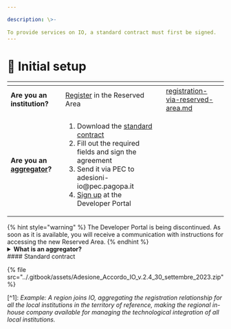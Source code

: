 ```yaml
---

description: \>-  
To provide services on IO, a standard contract must first be signed.
---
```


# 🔢 Initial setup

<table data-card-size="large" data-view="cards"><thead><tr><th></th><th></th><th></th><th data-hidden data-card-target data-type="content-ref"></th></tr></thead><tbody><tr><td><strong>Are you an institution?</strong></td><td><a href="adesione-tramite-larea-riservata.md">Register</a> in the Reserved Area</td><td></td><td><a href="adesione-tramite-larea-riservata.md">registration-via-reserved-area.md</a></td></tr><tr><td><strong>Are you an</strong> <a data-footnote-ref href="#user-content-fn-1"><strong>aggregator</strong></a><strong>?</strong></td><td><ol><li>Download the <a href="./#accordo-di-adesione">standard contract</a></li><li>Fill out the required fields and sign the agreement</li><li>Send it via PEC to adesioni-io@pec.pagopa.it</li><li><a href="iscrizione-al-developer-portal.md">Sign up</a> at the Developer Portal</li></ol></td><td></td><td></td></tr></tbody></table>
{% hint style="warning" %} The Developer Portal is being discontinued. As soon as it is available, you will receive a communication with instructions for accessing the new Reserved Area. {% endhint %}

<details>
<summary><strong>What is an aggregator?</strong></summary>
Institutions can join IO as aggregators of other service providers.

_Example: A region joins IO, aggregating the registration relationship for all the local institutions in the territory of reference, making the regional in-house company available for managing the technological integration of all local institutions._

The aggregation relationship among the service providers is regulated by agreements (including the cooperation agreements specified in art. 15 of Law 241/1990) and by the administrative documents necessary to provide the aggregator with the powers and assignments necessary to sign the standard contract also on behalf and to the benefit of the aggregated parties, accepting the observance of the obligations contained therein by the aggregated parties.

In this way, the aggregator guarantees that the obligations contained in the standard contract will be observed by the aggregated parties.

The aggregators must list all the institutions they represent for the purpose of registration with IO, via attachment 3 of the [standard contract](https://io.italia.it/assets/download/it/accordo-di-adesione-IO-2.4.zip), where they must communicate the complete list of institutions, indicating: name of the represented institution, address, fiscal code/vat no. and IPA (Public Administration Index) code.

<mark style="color:red;">**Important!**</mark>

If an institution wants to independently subscribe to other services (in addition to those made available by the aggregator), they must follow the complete onboarding procedure and sign the standard contract [in the Reserved Area.](adesione-tramite-larea-riservata.md).

The aggregator may **only** provide the services for which they were appointed by the aggregated institution, but **may not** replace the institution with respect to the services for which they did not receive a mandate.

</details>
#### Standard contract

{% file src="../.gitbook/assets/Adesione_Accordo_IO_v.2.4_30_settembre_2023.zip" %}

[\^1]: _Example: A region joins IO, aggregating the registration relationship for all the local institutions in the territory of reference, making the regional in-house company available for managing the technological integration of all local institutions._